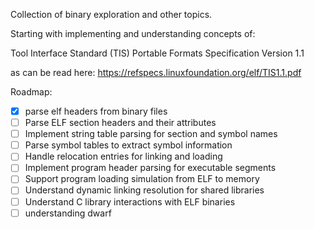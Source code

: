 Collection of binary exploration and other topics.

Starting with implementing and understanding concepts of:

Tool Interface Standard (TIS)
Portable Formats Specification
Version 1.1

as can be read here: https://refspecs.linuxfoundation.org/elf/TIS1.1.pdf

Roadmap:

- [x] parse elf headers from binary files
- [ ] Parse ELF section headers and their attributes
- [ ] Implement string table parsing for section and symbol names
- [ ] Parse symbol tables to extract symbol information
- [ ] Handle relocation entries for linking and loading
- [ ] Implement program header parsing for executable segments
- [ ] Support program loading simulation from ELF to memory
- [ ] Understand dynamic linking resolution for shared libraries
- [ ] Understand C library interactions with ELF binaries
- [ ] understanding dwarf
